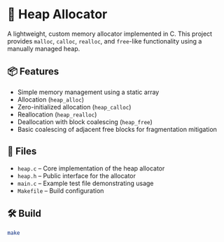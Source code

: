 # 🧠 Heap Allocator

A lightweight, custom memory allocator implemented in C. This project provides `malloc`, `calloc`, `realloc`, and `free`-like functionality using a manually managed heap.

## 📦 Features

- Simple memory management using a static array
- Allocation (`heap_alloc`)
- Zero-initialized allocation (`heap_calloc`)
- Reallocation (`heap_realloc`)
- Deallocation with block coalescing (`heap_free`)
- Basic coalescing of adjacent free blocks for fragmentation mitigation

## 📁 Files

- `heap.c` – Core implementation of the heap allocator
- `heap.h` – Public interface for the allocator
- `main.c` – Example test file demonstrating usage
- `Makefile` – Build configuration

## 🛠️ Build

```bash
make
